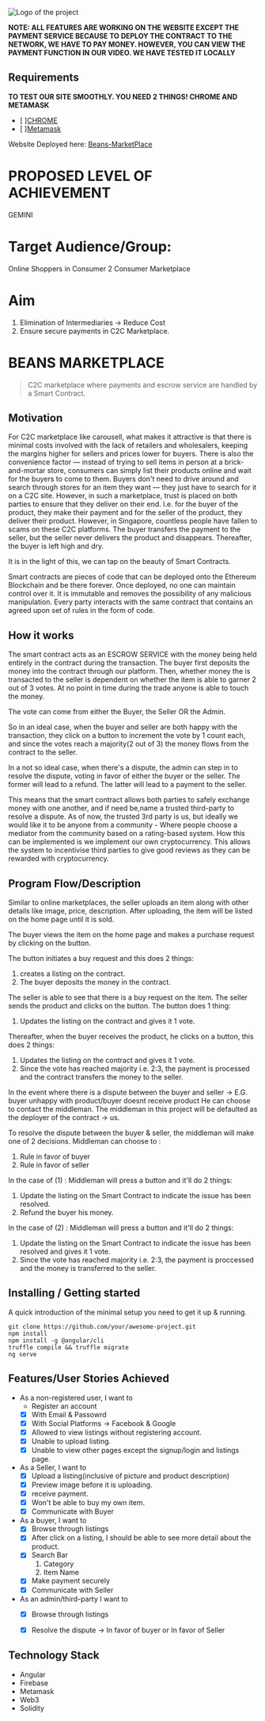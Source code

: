 ![Logo of the project](https://i.imgur.com/9awe60E.jpg)

**NOTE: ALL FEATURES ARE WORKING ON THE WEBSITE EXCEPT THE PAYMENT SERVICE BECAUSE TO DEPLOY THE CONTRACT TO THE NETWORK, WE HAVE TO PAY MONEY. HOWEVER, YOU CAN VIEW THE PAYMENT FUNCTION IN OUR VIDEO. WE HAVE TESTED IT LOCALLY**

## Requirements 
**TO TEST OUR SITE SMOOTHLY. YOU NEED 2 THINGS! CHROME AND METAMASK**

* [ ][CHROME](https://www.google.com/chrome/)
* [ ][Metamask](https://chrome.google.com/webstore/detail/metamask/nkbihfbeogaeaoehlefnkodbefgpgknn?hl=en)

Website Deployed here: [Beans-MarketPlace](https://beans-marketplace.azurewebsites.net/)



# PROPOSED LEVEL OF ACHIEVEMENT
GEMINI

# Target Audience/Group: 
Online Shoppers in Consumer 2 Consumer Marketplace

# Aim 
1. Elimination of Intermediaries -> Reduce Cost
2. Ensure secure payments in C2C Marketplace.

# BEANS MARKETPLACE
>C2C marketplace where payments and escrow service are handled by a Smart Contract.

## Motivation

For C2C marketplace like carousell, what makes it attractive is that there is minimal costs involved with the lack of retailers and wholesalers, keeping the margins higher for sellers and prices lower for buyers. 
There is also the convenience factor — instead of trying to sell items in person at a brick-and-mortar store, consumers can simply list their products online and wait for the buyers to come to them. Buyers don't need to drive around and search through stores for an item they want — they just have to search for it on a C2C site. 
However, in such a marketplace, trust is placed on both parties to ensure that they deliver on their end. I.e. for the buyer of the product, they make their payment and for the seller of the product, they deliver their product. However, in Singapore, countless people have fallen to scams on these C2C platforms. The buyer transfers the payment to the seller, but the seller never delivers the product and disappears. Thereafter, the buyer is left high and dry.

It is in the light of this, we can tap on the beauty of Smart Contracts.

Smart contracts are pieces of code that can be deployed onto the Ethereum Blockchain and be there forever. 
Once deployed, no one can maintain control over it. It is immutable and removes the possibility of any malicious manipulation.
Every party interacts with the same contract that contains an agreed upon set of rules in the form of code.


## How it works
The smart contract acts as an ESCROW SERVICE with the money being held entirely in the contract during the transaction.
The buyer first deposits the money into the contract through our platform.
Then, whether money the is transacted to the seller is dependent on whether the item is able to garner 2 out of 3 votes.
At no point in time during the trade anyone is able to touch the money. 

The vote can come from either the Buyer, the Seller OR the Admin.

So in an ideal case, when the buyer and seller are both happy with the transaction, they click on a button to increment the vote by 1 count each, and since the votes reach a majority(2 out of 3) the money flows from the contract to the seller.

In a not so ideal case, when there's a dispute, the admin can step in to resolve the dispute, voting in favor of either the buyer or the seller. 
The former will lead to a refund.
The latter will lead to a payment to the seller.

This means that the smart contract allows both parties to safely exchange money with one another, and if need be,name a trusted third-party to resolve a dispute. 
As of now, the trusted 3rd party is us, but ideally we would like it to be anyone from a community - Where people choose a mediator from the community based on a rating-based system.
How this can be implemented is we implement our own cryptocurrency.
This allows the system to incentivise third parties to give good reviews as they can be rewarded with cryptocurrency.


## Program Flow/Description
Similar to online marketplaces, the seller uploads an item along with other details like image, price, description.
After uploading, the item will be listed on the home page until it is sold.

The buyer views the item on the home page and makes a purchase request by clicking on the button. 

The button initiates a buy request and this does 2 things:
1. creates a listing on the contract. 
2. The buyer deposits the money in the contract.

The seller is able to see that there is a buy request on the item. The seller sends the product and clicks on the button.
The button does 1 thing:
1. Updates the listing on the contract and gives it 1 vote.

Thereafter, when the buyer receives the product, he clicks on a button, this does 2 things:
1. Updates the listing on the contract and gives it 1 vote.
2. Since the vote has reached majority i.e. 2:3, the payment is processed and the contract transfers the money to the seller.

In the event where there is a dispute between the buyer and seller 
-> E.G. buyer unhappy with product/buyer doesnt receive product
He can choose to contact the middleman. The middleman in this project will be defaulted as the deployer of the contract -> us.

To resolve the dispute between the buyer & seller, the middleman will make one of 2 decisions. 
Middleman can choose to : 
1. Rule in favor of buyer
2. Rule in favor of seller

In the case of (1) : Middleman will press a button and it'll do 2 things:
1. Update the listing on the Smart Contract to indicate the issue has been resolved.
2. Refund the buyer his money.

In the case of (2) : Middleman will press a button and it'll do 2 things:
1. Update the listing on the Smart Contract to indicate the issue has been resolved and gives it 1 vote.
2. Since the vote has reached majority i.e. 2:3, the payment is proccessed and the money is transferred to the seller.



## Installing / Getting started

A quick introduction of the minimal setup you need to get it up &
running.

```shell
git clone https://github.com/your/awesome-project.git
npm install
npm install -g @angular/cli
truffle compile && truffle migrate
ng serve
```


## Features/User Stories Achieved

* As a non-registered user, I want to 
  * Register an account
   * [x] With Email & Passowrd
   * [x] With Social Platforms -> Facebook & Google
  * [x] Allowed to view listings without registering account.
  * [x] Unable to upload listing.
  * [x] Unable to view other pages except the signup/login and listings page.

* As a Seller, I want to 
  * [x] Upload a listing(inclusive of picture and product description)
  * [x] Preview image before it is uploading.
  * [x] receive payment.
  * [x] Won't be able to buy my own item.
  * [x] Communicate with Buyer

* As a buyer, I want to 
  * [x] Browse through listings 
   * [x] After click on a listing, I should be able to see more detail about the product.
  * [x] Search Bar
    1. Category
    2. Item Name
  * [x] Make payment securely
  * [x] Communicate with Seller

* As an admin/third-party I want to 
  * [x] Browse through listings
  * [x] Resolve the dispute -> In favor of buyer or In favor of Seller


## Technology Stack
* Angular
* Firebase
* Metamask
* Web3
* Solidity



